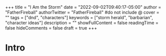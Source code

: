 +++
title = "I Am the Storm"
date = "2022-09-02T09:40:17-05:00"
author = "FatherFireball"
authorTwitter = "FatherFireball" #do not include @
cover = ""
tags = ["dnd", "characters"]
keywords = ["storm herald", "barbarian", "character ideas"]
description = ""
showFullContent = false
readingTime = false
hideComments = false
draft = true
+++

# Intro

